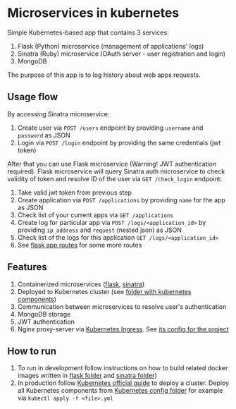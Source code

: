 # Microservices in kubernetes
Simple Kubernetes-based app that contains 3 services:
1. Flask (Python) microservice (management of applications' logs)
2. Sinatra (Ruby) microservice (OAuth server - user registration and login)
3. MongoDB

The purpose of this app is to log history about web apps requests.

## Usage flow

By accessing Sinatra microservice:

1. Create user via `POST /users` endpoint by providing `username` and `password` as JSON
2. Login via `POST /login` endpoint by providing the same credentials (jwt token)

After that you can use Flask microservice (Warning! JWT authentication required). Flask microservice will query Sinatra auth microservice to check validity of token and resolve ID of the user via `GET /check_login` endpoint:

1. Take valid jwt token from previous step
2. Create application via `POST /applications` by providing `name` for the app as JSON
3. Check list of your current apps via `GET /applications`
4. Create log for particular app via `POST /logs/<application_id>` by providing `ip_address` and `request` (nested json) as JSON
5. Check list of the logs for this application `GET /logs/<application_id>`
6. See [flask app routes](https://github.com/dvoitekh/kubernetes-microservices/blob/master/flask-app/app/views.py) for some more routes

## Features

1. Containerized microservices ([flask](https://github.com/dvoitekh/kubernetes-microservices/tree/master/flask-app), [sinatra](https://github.com/dvoitekh/kubernetes-microservices/tree/master/sinatra-app))
2. Deployed to Kubernetes cluster (see [folder with kubernetes components](https://github.com/dvoitekh/kubernetes-microservices/tree/master/kubernetes))
3. Communication between microservices to resolve user's authentication
4. MongoDB storage
5. JWT authentication
6. Nginx proxy-server via [Kubernetes Ingress](https://kubernetes.io/docs/concepts/services-networking/ingress/). See [its config for the project](https://github.com/dvoitekh/kubernetes-microservices/blob/master/kubernetes/ingress.yml)

## How to run

1. To run in development follow instructions on how to build related docker images written in [flask folder](https://github.com/dvoitekh/kubernetes-microservices/tree/master/flask-app) and [sinatra folder](https://github.com/dvoitekh/kubernetes-microservices/tree/master/sinatra-app))
2. In production follow [Kubernetes official guide](https://kubernetes.io/docs/tutorials/stateless-application/hello-minikube/) to deploy a cluster. Deploy all Kubernetes components from [Kubernetes config folder](https://github.com/dvoitekh/kubernetes-microservices/tree/master/kubernetes) for example via `kubectl apply -f <file>.yml`
